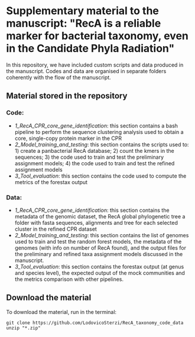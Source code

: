 # Supplementary material to the manuscript: "RecA is a reliable marker for bacterial taxonomy, even in the Candidate Phyla Radiation"
In this repository, we have included custom scripts and data produced in the manuscript. Codes and data are organised in separate folders coherently with the flow of the manuscript. 

## Material stored in the repository
### Code:
- *1_RecA_CPR_core_gene_identification*: this section contains a bash pipeline to perform the sequence clustering analysis used to obtain a core, single-copy protein marker in the CPR
- *2_Model_training_and_testing*: this section contains the scripts used to: 1) create a panbacterial RecA database; 2) count the kmers in the sequences; 3) the code used to train 
  and test the preliminary assignment models; 4) the code used to train and test the refined assignment models
- *3_Tool_evaluation*: this section contains the code used to compute the metrics of the forestax output
### Data:
- *1_RecA_CPR_core_gene_identification*: this section contains the metadata of the genomic dataset, the RecA global phylogenetic tree a folder with fasta sequences, alignments and 
  tree for each selected cluster in the refined CPR dataset
- *2_Model_training_and_testing*: this section contains the list of genomes used to train and test the random forest models, the metadata of the genomes (with info on number of RecA found),
  and the output files for the preliminary and refined taxa assignment models discussed in the manuscript.
- *3_Tool_evaluation*: this section contains the forestax output (at genus and species level), the expected output of the mock communities and the metrics comparison with other pipelines.
  
## Download the material
To download the material, run in the terminal:
```
git clone https://github.com/LodovicoSterzi/RecA_taxonomy_code_data
unzip "*.zip"
```
